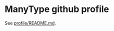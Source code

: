 # ManyType github profile

See [profile/README.md](https://github.com/manytype/.github/blob/main/profile/README.md).

